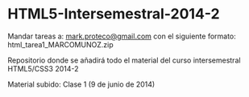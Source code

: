 HTML5-Intersemestral-2014-2
===========================
Mandar tareas a: mark.proteco@gmail.com con el siguiente formato:
html_tarea1_MARCOMUNOZ.zip

Repositorio donde se añadirá todo el material del curso intersemestral HTML5/CSS3 2014-2

Material subido:
Clase 1 (9 de junio de 2014)